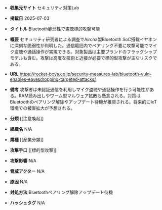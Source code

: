 - **収集元サイト**
セキュリティ対策Lab

- **掲載日**
2025-07-03

- **タイトル**
Bluetooth脆弱性で盗聴標的攻撃可能

- **概要**
セキュリティ研究者による調査でAiroha製Bluetooth SoC搭載イヤホンに深刻な脆弱性が判明した。通信範囲内でペアリング不要に攻撃可能でマイク盗聴や通話操作が実現できる。対象製品は主要ブランドのフラッグシップモデルも含む。攻撃は高度な技術と近接が必要で標的型攻撃が主なリスクである。

- **URL**
https://rocket-boys.co.jp/security-measures-lab/bluetooth-vuln-enables-eavesdropping-targeted-attacks/

- **備考**
攻撃者は未認証通信を利用しマイク盗聴や通話操作を行う可能性がある。RAM読み出しやワーム型マルウェア拡散も懸念される。対策はBluetoothのペアリング解除やアップデート待機が推奨される。将来的にIoT環境での被害拡大が予想される。

- **分類**
[[注意喚起]]

- **組織名**
N/A

- **業種**
[[産業分類]]

- **攻撃手口**
[[標的型攻撃]]

- **攻撃影響**
N/A

- **脅威アクター**
N/A

- **原因**
N/A

- **対処方法**
Bluetoothペアリング解除アップデート待機

- **ハッシュタグ**
N/A
